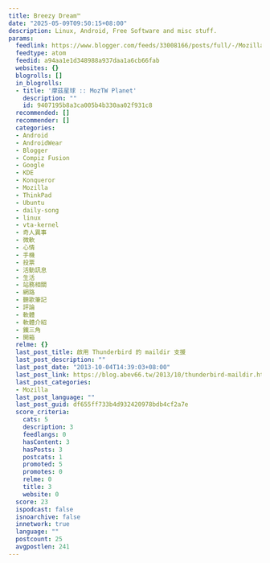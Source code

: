 ```yaml
---
title: Breezy Dream™
date: "2025-05-09T09:50:15+08:00"
description: Linux, Android, Free Software and misc stuff.
params:
  feedlink: https://www.blogger.com/feeds/33008166/posts/full/-/Mozilla
  feedtype: atom
  feedid: a94aa1e1d348988a937daa1a6cb66fab
  websites: {}
  blogrolls: []
  in_blogrolls:
  - title: '摩茲星球 :: MozTW Planet'
    description: ""
    id: 9407195b8a3ca005b4b330aa02f931c8
  recommended: []
  recommender: []
  categories:
  - Android
  - AndroidWear
  - Blogger
  - Compiz Fusion
  - Google
  - KDE
  - Konqueror
  - Mozilla
  - ThinkPad
  - Ubuntu
  - daily-song
  - linux
  - vta-kernel
  - 奇人異事
  - 微軟
  - 心情
  - 手機
  - 投票
  - 活動訊息
  - 生活
  - 站務相關
  - 網路
  - 聽歌筆記
  - 評論
  - 軟體
  - 軟體介紹
  - 鐵三角
  - 開箱
  relme: {}
  last_post_title: 啟用 Thunderbird 的 maildir 支援
  last_post_description: ""
  last_post_date: "2013-10-04T14:39:03+08:00"
  last_post_link: https://blog.abev66.tw/2013/10/thunderbird-maildir.html
  last_post_categories:
  - Mozilla
  last_post_language: ""
  last_post_guid: df655ff733b4d932420978bdb4cf2a7e
  score_criteria:
    cats: 5
    description: 3
    feedlangs: 0
    hasContent: 3
    hasPosts: 3
    postcats: 1
    promoted: 5
    promotes: 0
    relme: 0
    title: 3
    website: 0
  score: 23
  ispodcast: false
  isnoarchive: false
  innetwork: true
  language: ""
  postcount: 25
  avgpostlen: 241
---
```

